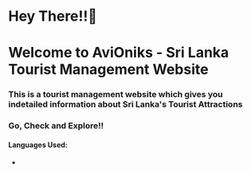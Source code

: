 <h1>Hey There!!🌝</h1>
<h1>Welcome to AviOniks - Sri Lanka Tourist Management Website</h1>
<h3>This is a tourist management website which gives you indetailed information about Sri Lanka's Tourist Attractions</h3>
<h3>Go, Check and Explore!!</h3>

<h4>Languages Used:</h4>
<ul>
  <li></li>
</ul>
